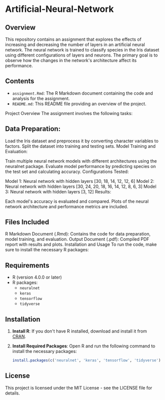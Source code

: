 # Artificial-Neural-Network

## Overview

This repository contains an assignment that explores the effects of increasing and decreasing the number of layers in an artificial neural network. The neural network is trained to classify species in the Iris dataset using different configurations of layers and neurons. The primary goal is to observe how the changes in the network's architecture affect its performance.

## Contents

- `assignment.Rmd`: The R Markdown document containing the code and analysis for the assignment.
- `README.md`: This README file providing an overview of the project.

Project Overview
The assignment involves the following tasks:

## Data Preparation:

Load the Iris dataset and preprocess it by converting character variables to factors.
Split the dataset into training and testing sets.
Model Training and Evaluation:

Train multiple neural network models with different architectures using the neuralnet package.
Evaluate model performance by predicting species on the test set and calculating accuracy.
Configurations Tested:

Model 1: Neural network with hidden layers [30, 18, 14, 12, 12, 6]
Model 2: Neural network with hidden layers [30, 24, 20, 18, 16, 14, 12, 8, 6, 3]
Model 3: Neural network with hidden layers [3, 12]
Results:

Each model's accuracy is evaluated and compared.
Plots of the neural network architecture and performance metrics are included.
## Files Included
R Markdown Document (.Rmd): Contains the code for data preparation, model training, and evaluation.
Output Document (.pdf): Compiled PDF report with results and plots.
Installation and Usage
To run the code, make sure to install the necessary R packages:

## Requirements

- R (version 4.0.0 or later)
- R packages:
  - `neuralnet`
  - `keras`
  - `tensorflow`
  - `tidyverse`

## Installation

1. **Install R**: If you don't have R installed, download and install it from [CRAN](https://cran.r-project.org/).

2. **Install Required Packages**: Open R and run the following command to install the necessary packages:
   ```R
   install.packages(c('neuralnet', 'keras', 'tensorflow', 'tidyverse'), dependencies = TRUE)

## License
This project is licensed under the MIT License - see the LICENSE file for details.
